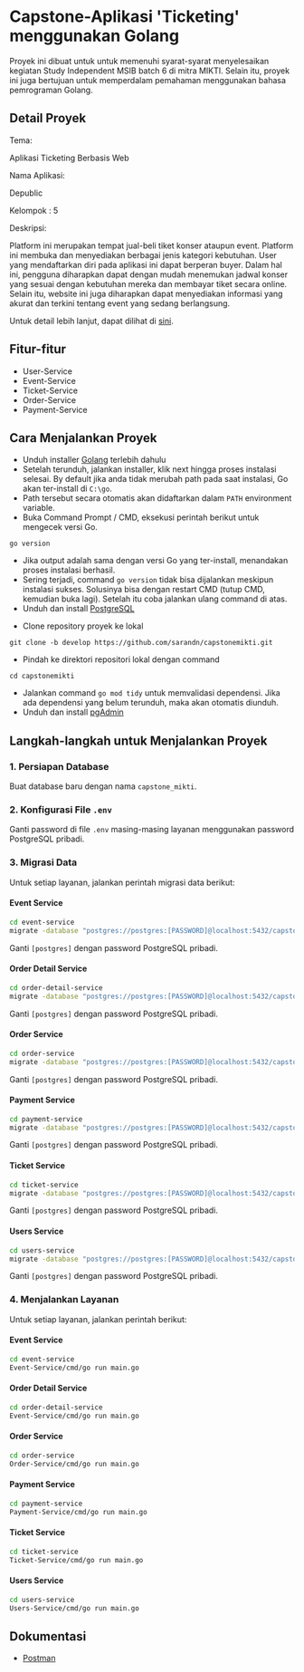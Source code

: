 # Capstone-Aplikasi 'Ticketing' menggunakan Golang

Proyek ini dibuat untuk untuk memenuhi syarat-syarat menyelesaikan kegiatan Study Independent MSIB batch 6 di mitra MIKTI. Selain itu, proyek ini juga bertujuan untuk memperdalam pemahaman menggunakan bahasa pemrograman Golang.

## Detail Proyek
Tema:

Aplikasi Ticketing Berbasis Web

Nama Aplikasi:

Depublic

Kelompok : 5

Deskripsi:

Platform ini merupakan tempat jual-beli tiket konser ataupun event. Platform ini membuka dan menyediakan berbagai jenis kategori kebutuhan. User yang mendaftarkan diri pada aplikasi ini dapat berperan buyer. Dalam hal ini, pengguna diharapkan dapat dengan mudah menemukan jadwal konser yang sesuai dengan kebutuhan mereka dan membayar tiket secara online. Selain itu, website ini juga diharapkan dapat menyediakan informasi yang akurat dan terkini tentang event yang sedang berlangsung.

Untuk detail lebih lanjut, dapat dilihat di [sini](https://docs.google.com/presentation/d/1Fg5eM2pDcXrN-cETuHndRRCExXjVBkF2KInIeNDFTqs/edit#slide=id.g248d5834739_0_11).
## Fitur-fitur 
- User-Service
- Event-Service
- Ticket-Service
- Order-Service
- Payment-Service

## Cara Menjalankan Proyek

- Unduh installer [Golang](https://golang.org/dl/) terlebih dahulu
- Setelah terunduh, jalankan installer, klik next hingga proses instalasi selesai. By default jika anda tidak merubah path pada saat instalasi, Go akan ter-install di ```C:\go```. 
- Path tersebut secara otomatis akan didaftarkan dalam ```PATH``` environment variable.
- Buka Command Prompt / CMD, eksekusi perintah berikut untuk mengecek versi Go.
```
go version
```
- Jika output adalah sama dengan versi Go yang ter-install, menandakan proses instalasi berhasil.
- Sering terjadi, command ```go version``` tidak bisa dijalankan meskipun instalasi sukses. Solusinya bisa dengan restart CMD (tutup CMD, kemudian buka lagi). Setelah itu coba jalankan ulang command di atas.
- Unduh dan install [PostgreSQL](https://www.postgresql.org/download/)
* Clone repository proyek ke lokal
```
git clone -b develop https://github.com/sarandn/capstonemikti.git
```
- Pindah ke direktori repositori lokal dengan command
```
cd capstonemikti
```

- Jalankan command ```go mod tidy``` untuk memvalidasi dependensi. Jika ada dependensi yang belum terunduh, maka akan otomatis diunduh.
- Unduh dan install [pgAdmin](https://www.pgadmin.org/download/)


## Langkah-langkah untuk Menjalankan Proyek

### 1. Persiapan Database

Buat database baru dengan nama `capstone_mikti`.

### 2. Konfigurasi File `.env`

Ganti password di file `.env` masing-masing layanan menggunakan password PostgreSQL pribadi.

### 3. Migrasi Data

Untuk setiap layanan, jalankan perintah migrasi data berikut:

#### Event Service

```bash
cd event-service
migrate -database "postgres://postgres:[PASSWORD]@localhost:5432/capstone_mikti?sslmode=disable" -path db/migrations up
```
Ganti `[postgres]` dengan password PostgreSQL pribadi.

#### Order Detail Service

```bash
cd order-detail-service
migrate -database "postgres://postgres:[PASSWORD]@localhost:5432/capstone_mikti?sslmode=disable" -path db/migrations up
```
Ganti `[postgres]` dengan password PostgreSQL pribadi.

#### Order Service

```bash
cd order-service
migrate -database "postgres://postgres:[PASSWORD]@localhost:5432/capstone_mikti?sslmode=disable" -path db/migrations up
```
Ganti `[postgres]` dengan password PostgreSQL pribadi.

#### Payment Service

```bash
cd payment-service
migrate -database "postgres://postgres:[PASSWORD]@localhost:5432/capstone_mikti?sslmode=disable" -path db/migrations up
```
Ganti `[postgres]` dengan password PostgreSQL pribadi.

#### Ticket Service

```bash
cd ticket-service
migrate -database "postgres://postgres:[PASSWORD]@localhost:5432/capstone_mikti?sslmode=disable" -path db/migrations up
```
Ganti `[postgres]` dengan password PostgreSQL pribadi.

#### Users Service

```bash
cd users-service
migrate -database "postgres://postgres:[PASSWORD]@localhost:5432/capstone_mikti?sslmode=disable" -path db/migrations up
```
Ganti `[postgres]` dengan password PostgreSQL pribadi.

### 4. Menjalankan Layanan

Untuk setiap layanan, jalankan perintah berikut:

#### Event Service

```bash
cd event-service
Event-Service/cmd/go run main.go
```


#### Order Detail Service

```bash
cd order-detail-service
Event-Service/cmd/go run main.go
```

#### Order Service

```bash
cd order-service
Order-Service/cmd/go run main.go
```

#### Payment Service

```bash
cd payment-service
Payment-Service/cmd/go run main.go
```

#### Ticket Service

```bash
cd ticket-service
Ticket-Service/cmd/go run main.go
```

#### Users Service

```bash
cd users-service
Users-Service/cmd/go run main.go
```


## Dokumentasi

- [Postman](https://depublic.postman.co/workspace/depublic-Workspace~ee94f749-a3c4-446c-8a87-b9f1b81e6d6b/collection/36476173-355ef619-c23c-4e1e-8e39-cd818f80304d?action=share&creator=36277884)
